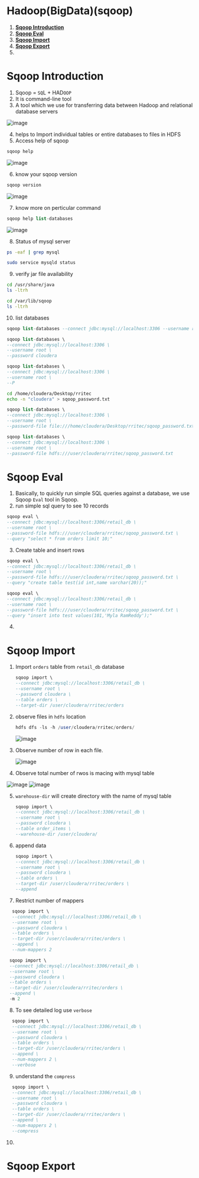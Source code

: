 # Hadoop(BigData)(sqoop)
1. **[Sqoop Introduction](#Sqoop-Introduction)**<br>
2. **[Sqoop Eval](#Sqoop-Eval)**<br>
3. **[Sqoop Import](#Sqoop-Import)**<br>
4. **[Sqoop Export](#Sqoop-Export)**<br>
5. 




# Sqoop Introduction
1. Sqoop = `SQ`L + HAD`OOP`
2. It is command-line tool
3. A tool which we use for transferring data between Hadoop and relational database servers

![image](https://user-images.githubusercontent.com/20516321/216875230-3d41cfcc-dc3a-44d4-8614-83156aa39a69.png)

4. helps to Import individual tables or entire databases to files in HDFS
5. Access help of sqoop

  ``` sql
  sqoop help
  ```
  ![image](https://user-images.githubusercontent.com/20516321/216913759-31f39682-2fab-4a4f-88ef-c6d521109d78.png)

6. know your sqoop version

  ``` sql
  sqoop version
  ```
  ![image](https://user-images.githubusercontent.com/20516321/216913221-8e47346a-8558-4cdf-bc00-0cde896f5cbc.png)

7. know more on perticular command

  ``` sql 
 sqoop help list-databases
 ```

  ![image](https://user-images.githubusercontent.com/20516321/216914197-ccb1209a-88d6-4412-91db-a37c1e7e2581.png)

8. Status of mysql server
``` bash
ps -eaf | grep mysql
```
``` bash
sudo service mysqld status
```

9. verify jar file availability
``` bash
cd /usr/share/java
ls -ltrh
```
``` bash
cd /var/lib/sqoop
ls -ltrh
```

10. list databases

  ``` sql
  sqoop list-databases --connect jdbc:mysql://localhost:3306 --username root --password cloudera
  ```
  ``` sql
  sqoop list-databases \
  --connect jdbc:mysql://localhost:3306 \
  --username root \
  --password cloudera
  ```
   ``` sql
  sqoop list-databases \
  --connect jdbc:mysql://localhost:3306 \
  --username root \
  --P
  ```
  ``` bash
  cd /home/cloudera/Desktop/rritec
  echo -n "cloudera" > sqoop_password.txt
  ```
   ``` sql
  sqoop list-databases \
  --connect jdbc:mysql://localhost:3306 \
  --username root \
  --password-file file:///home/cloudera/Desktop/rritec/sqoop_password.txt
  ```
   ``` sql
  sqoop list-databases \
  --connect jdbc:mysql://localhost:3306 \
  --username root \
  --password-file hdfs:///user/cloudera/rritec/sqoop_password.txt
  ```
# Sqoop Eval
1. Basically, to quickly run simple SQL queries against a database, we use Sqoop `Eval` tool in Sqoop.
2. run simple sql query to see 10 records
  ``` sql
  sqoop eval \
  --connect jdbc:mysql://localhost:3306/retail_db \
  --username root \
  --password-file hdfs:///user/cloudera/rritec/sqoop_password.txt \
  --query "select * from orders limit 10;"
  ```
  
3. Create table and insert rows
  ``` sql
  sqoop eval \
  --connect jdbc:mysql://localhost:3306/retail_db \
  --username root \
  --password-file hdfs:///user/cloudera/rritec/sqoop_password.txt \
  --query "create table test(id int,name varchar(20));"
  ```
  ``` sql
  sqoop eval \
  --connect jdbc:mysql://localhost:3306/retail_db \
  --username root \
  --password-file hdfs:///user/cloudera/rritec/sqoop_password.txt \
  --query "insert into test values(101,'Myla RamReddy');"
  ```
4. 

# Sqoop Import

1. Import `orders` table from `retail_db` database

    ``` sql 
    sqoop import \
    --connect jdbc:mysql://localhost:3306/retail_db \
    --username root \
    --password cloudera \
    --table orders \
    --target-dir /user/cloudera/rritec/orders
    ```
2. observe files in `hdfs` location
    ``` sql
    hdfs dfs -ls -h /user/cloudera/rritec/orders/
    ```
    ![image](https://user-images.githubusercontent.com/20516321/217207566-4b7e1fc1-edd8-4f15-a1a4-b1eb17279535.png)


3. Observe number of row in each file.
    
    ![image](https://user-images.githubusercontent.com/20516321/217235654-2f2ba0ff-4197-4b57-a9bb-4187d3f2ac08.png)

4. Observe total number of rwos is macing with mysql table

  ![image](https://user-images.githubusercontent.com/20516321/217236063-84f44b6a-8ec4-4a8c-b1f8-8e91e52d6dd0.png)
  ![image](https://user-images.githubusercontent.com/20516321/217236250-96b00f2d-4cea-411c-9cb1-80496219658b.png)

  

5. `warehouse-dir` will create directory with the name of mysql table
    ``` sql 
    sqoop import \
    --connect jdbc:mysql://localhost:3306/retail_db \
    --username root \
    --password cloudera \
    --table order_items \
    --warehouse-dir /user/cloudera/
    ```
6. append data
    ``` sql 
    sqoop import \
    --connect jdbc:mysql://localhost:3306/retail_db \
    --username root \
    --password cloudera \
    --table orders \
    --target-dir /user/cloudera/rritec/orders \
    --append
    ```
7. Restrict number of mappers
  ``` sql 
    sqoop import \
    --connect jdbc:mysql://localhost:3306/retail_db \
    --username root \
    --password cloudera \
    --table orders \
    --target-dir /user/cloudera/rritec/orders \
    --append \
    --num-mappers 2
   ```
   ``` sql 
    sqoop import \
    --connect jdbc:mysql://localhost:3306/retail_db \
    --username root \
    --password cloudera \
    --table orders \
    --target-dir /user/cloudera/rritec/orders \
    --append \
    -m 2
   ```
8. To see detailed log use `verbose`
  ``` sql 
    sqoop import \
    --connect jdbc:mysql://localhost:3306/retail_db \
    --username root \
    --password cloudera \
    --table orders \
    --target-dir /user/cloudera/rritec/orders \
    --append \
    --num-mappers 2 \
    --verbose
   ```
9. understand the `compress`
  ``` sql 
    sqoop import \
    --connect jdbc:mysql://localhost:3306/retail_db \
    --username root \
    --password cloudera \
    --table orders \
    --target-dir /user/cloudera/rritec/orders \
    --append \
    --num-mappers 2 \
    --compress
   ```
10. 


# Sqoop Export
